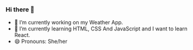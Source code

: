 ### Hi there 👋

- 🔭 I’m currently working on my Weather App.
- 🌱 I’m currently learning HTML, CSS And JavaScript and I want to learn React.
- 😄 Pronouns: She/her


<!--
**nursubasi/nursubasi** is a ✨ _special_ ✨ repository because its `README.md` (this file) appears on your GitHub profile.

Here are some ideas to get you started:

- 🔭 I’m currently working on ...
- 🌱 I’m currently learning ...
- 👯 I’m looking to collaborate on ...
- 🤔 I’m looking for help with ...
- 💬 Ask me about ...
- 📫 How to reach me: ...
- 😄 Pronouns: ...
- ⚡ Fun fact: ...
-->
